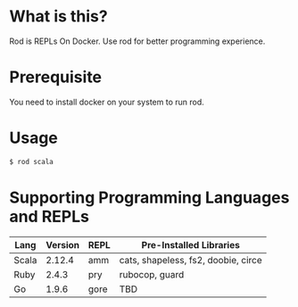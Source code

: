 # What is this?
Rod is REPLs On Docker. Use rod for better programming experience.

# Prerequisite 
You need to install docker on your system to run rod.

# Usage
```bash
$ rod scala
```

# Supporting Programming Languages and REPLs

| Lang | Version | REPL | Pre-Installed Libraries |
| ----- | -------| ---- | ----------------------------------- |
| Scala | 2.12.4 | amm  | cats, shapeless, fs2, doobie, circe |
| Ruby  | 2.4.3  | pry  | rubocop, guard                      |
| Go    | 1.9.6  | gore | TBD                                 |
